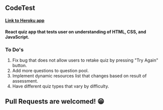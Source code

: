 ## CodeTest

#### [Link to Heroku app](https://ironhack-quiz.herokuapp.com/)

#### React quiz app that tests user on understanding of HTML, CSS, and JavaScript.

### To Do's

1. Fix bug that does not allow users to retake quiz by pressing "Try Again" button.
2. Add more questions to question pool.
3. Implement dynamic resources list that changes based on result of assessment.
4. Have different quiz types that vary by difficulty.

## Pull Requests are welcomed! :grin:

